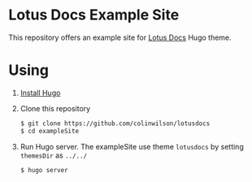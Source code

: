 # Lotus Docs Example Site

This repository offers an example site for [Lotus Docs](https://github.com/colinwilson/lotusdocs) Hugo theme.

# Using

1. [Install Hugo](https://gohugo.io/overview/installing/)
2. Clone this repository

    ```bash
    $ git clone https://github.com/colinwilson/lotusdocs
    $ cd exampleSite
    ```
3. Run Hugo server. The exampleSite use theme `lotusdocs` by setting `themesDir` as `../../`

    ```bash
    $ hugo server
    ```
